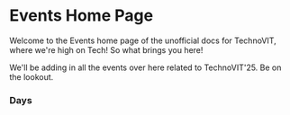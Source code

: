 # Events Home Page

Welcome to the Events home page of the unofficial docs for TechnoVIT, where we're high on Tech! So what brings you here!

We'll be adding in all the events over here related to TechnoVIT'25. Be on the lookout.

### Days


